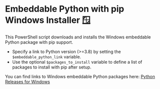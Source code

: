 # Embeddable Python with pip Windows Installer 🪟

This PowerShell script downloads and installs the Windows embeddable Python package with pip support.

- Specify a link to Python version (>=3.8) by setting the `$embeddable_python_link` variable.
- Use the optional `$packages_to_install` variable to define a list of packages to install with pip after setup.

You can find links to Windows embeddable Python packages here: [Python Releases for Windows](https://www.python.org/downloads/windows/)
